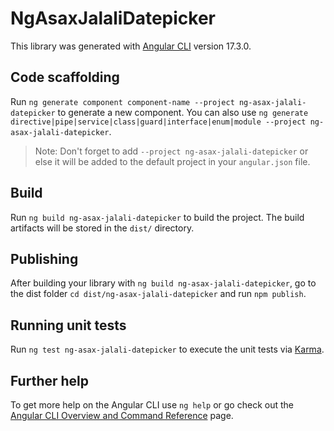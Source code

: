 # NgAsaxJalaliDatepicker

This library was generated with [Angular CLI](https://github.com/angular/angular-cli) version 17.3.0.

## Code scaffolding

Run `ng generate component component-name --project ng-asax-jalali-datepicker` to generate a new component. You can also use `ng generate directive|pipe|service|class|guard|interface|enum|module --project ng-asax-jalali-datepicker`.
> Note: Don't forget to add `--project ng-asax-jalali-datepicker` or else it will be added to the default project in your `angular.json` file. 

## Build

Run `ng build ng-asax-jalali-datepicker` to build the project. The build artifacts will be stored in the `dist/` directory.

## Publishing

After building your library with `ng build ng-asax-jalali-datepicker`, go to the dist folder `cd dist/ng-asax-jalali-datepicker` and run `npm publish`.

## Running unit tests

Run `ng test ng-asax-jalali-datepicker` to execute the unit tests via [Karma](https://karma-runner.github.io).

## Further help

To get more help on the Angular CLI use `ng help` or go check out the [Angular CLI Overview and Command Reference](https://angular.io/cli) page.
